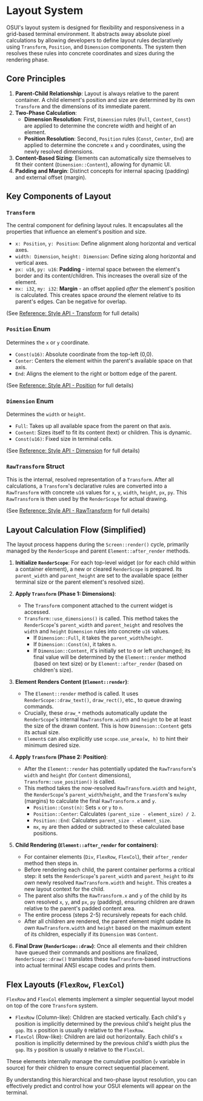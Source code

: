 # Layout System

OSUI's layout system is designed for flexibility and responsiveness in a grid-based terminal environment. It abstracts away absolute pixel calculations by allowing developers to define layout rules declaratively using `Transform`, `Position`, and `Dimension` components. The system then resolves these rules into concrete coordinates and sizes during the rendering phase.

## Core Principles

1.  **Parent-Child Relationship**: Layout is always relative to the parent container. A child element's position and size are determined by its own `Transform` and the dimensions of its immediate parent.
2.  **Two-Phase Calculation**:
    *   **Dimension Resolution**: First, `Dimension` rules (`Full`, `Content`, `Const`) are applied to determine the concrete width and height of an element.
    *   **Position Resolution**: Second, `Position` rules (`Const`, `Center`, `End`) are applied to determine the concrete `x` and `y` coordinates, using the newly resolved dimensions.
3.  **Content-Based Sizing**: Elements can automatically size themselves to fit their content (`Dimension::Content`), allowing for dynamic UI.
4.  **Padding and Margin**: Distinct concepts for internal spacing (padding) and external offset (margin).

## Key Components of Layout

### `Transform`

The central component for defining layout rules. It encapsulates all the properties that influence an element's position and size.

*   `x: Position`, `y: Position`: Define alignment along horizontal and vertical axes.
*   `width: Dimension`, `height: Dimension`: Define sizing along horizontal and vertical axes.
*   `px: u16`, `py: u16`: **Padding** - internal space between the element's border and its content/children. This increases the overall size of the element.
*   `mx: i32`, `my: i32`: **Margin** - an offset applied *after* the element's position is calculated. This creates space *around* the element relative to its parent's edges. Can be negative for overlap.

(See [Reference: Style API - Transform](/docs/reference/style_api.md#transform-component) for full details)

### `Position` Enum

Determines the `x` or `y` coordinate.

*   `Const(u16)`: Absolute coordinate from the top-left (0,0).
*   `Center`: Centers the element within the parent's available space on that axis.
*   `End`: Aligns the element to the right or bottom edge of the parent.

(See [Reference: Style API - Position](/docs/reference/style_api.md#position-enum) for full details)

### `Dimension` Enum

Determines the `width` or `height`.

*   `Full`: Takes up all available space from the parent on that axis.
*   `Content`: Sizes itself to fit its content (text) or children. This is dynamic.
*   `Const(u16)`: Fixed size in terminal cells.

(See [Reference: Style API - Dimension](/docs/reference/style_api.md#dimension-enum) for full details)

### `RawTransform` Struct

This is the internal, resolved representation of a `Transform`. After all calculations, a `Transform`'s declarative rules are converted into a `RawTransform` with concrete `u16` values for `x`, `y`, `width`, `height`, `px`, `py`. This `RawTransform` is then used by the `RenderScope` for actual drawing.

(See [Reference: Style API - RawTransform](/docs/reference/style_api.md#rawtransform-struct) for full details)

## Layout Calculation Flow (Simplified)

The layout process happens during the `Screen::render()` cycle, primarily managed by the `RenderScope` and parent `Element::after_render` methods.

1.  **Initialize `RenderScope`**: For each top-level widget (or for each child within a container element), a new or cleared `RenderScope` is prepared. Its `parent_width` and `parent_height` are set to the available space (either terminal size or the parent element's resolved size).

2.  **Apply `Transform` (Phase 1: Dimensions)**:
    *   The `Transform` component attached to the current widget is accessed.
    *   `Transform::use_dimensions()` is called. This method takes the `RenderScope`'s `parent_width` and `parent_height` and resolves the `width` and `height` `Dimension` rules into concrete `u16` values.
        *   If `Dimension::Full`, it takes the `parent_width`/`height`.
        *   If `Dimension::Const(n)`, it takes `n`.
        *   If `Dimension::Content`, it's initially set to `0` or left unchanged; its final value will be determined by the `Element::render` method (based on text size) or by `Element::after_render` (based on children's size).

3.  **Element Renders Content (`Element::render`)**:
    *   The `Element::render` method is called. It uses `RenderScope::draw_text()`, `draw_rect()`, etc., to queue drawing commands.
    *   Crucially, these `draw_*` methods automatically update the `RenderScope`'s internal `RawTransform.width` and `height` to be at least the size of the drawn content. This is how `Dimension::Content` gets its actual size.
    *   `Element`s can also explicitly use `scope.use_area(w, h)` to hint their minimum desired size.

4.  **Apply `Transform` (Phase 2: Position)**:
    *   After the `Element::render` has potentially updated the `RawTransform`'s `width` and `height` (for `Content` dimensions), `Transform::use_position()` is called.
    *   This method takes the now-resolved `RawTransform.width` and `height`, the `RenderScope`'s `parent_width`/`height`, and the `Transform`'s `mx`/`my` (margins) to calculate the final `RawTransform.x` and `y`.
        *   `Position::Const(n)`: Sets `x` or `y` to `n`.
        *   `Position::Center`: Calculates `(parent_size - element_size) / 2`.
        *   `Position::End`: Calculates `parent_size - element_size`.
        *   `mx`, `my` are then added or subtracted to these calculated base positions.

5.  **Child Rendering (`Element::after_render` for containers)**:
    *   For container elements (`Div`, `FlexRow`, `FlexCol`), their `after_render` method then steps in.
    *   Before rendering each child, the parent container performs a critical step: it sets the `RenderScope`'s `parent_width` and `parent_height` to *its own* newly resolved `RawTransform.width` and `height`. This creates a new layout context for the child.
    *   The parent also shifts the `RawTransform.x` and `y` of the child by its own resolved `x`, `y`, and `px`, `py` (padding), ensuring children are drawn relative to the parent's padded content area.
    *   The entire process (steps 2-5) recursively repeats for each child.
    *   After all children are rendered, the parent element might update its *own* `RawTransform.width` and `height` based on the maximum extent of its children, especially if its `Dimension` was `Content`.

6.  **Final Draw (`RenderScope::draw`)**: Once all elements and their children have queued their commands and positions are finalized, `RenderScope::draw()` translates these `RawTransform`-based instructions into actual terminal ANSI escape codes and prints them.

## Flex Layouts (`FlexRow`, `FlexCol`)

`FlexRow` and `FlexCol` elements implement a simpler sequential layout model on top of the core `Transform` system.

*   `FlexRow` (Column-like): Children are stacked vertically. Each child's `y` position is implicitly determined by the previous child's height plus the `gap`. Its `x` position is usually `0` relative to the `FlexRow`.
*   `FlexCol` (Row-like): Children are laid out horizontally. Each child's `x` position is implicitly determined by the previous child's width plus the `gap`. Its `y` position is usually `0` relative to the `FlexCol`.

These elements internally manage the cumulative position (`v` variable in source) for their children to ensure correct sequential placement.

By understanding this hierarchical and two-phase layout resolution, you can effectively predict and control how your OSUI elements will appear on the terminal.



